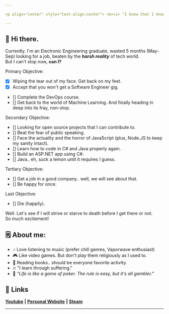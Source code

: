 ```yaml
---

<p align="center" style="text-align:center"> <b><i> "I know that I know nothing." </b></i></p>

---
```


## :wave: Hi there.
Currently. I'm an Electronic Engineering graduate, wasted 5 months (May-Sep) looking for a job, beaten by the <b><i>harsh reality</i></b> of tech world.<br>
But I can't stop now, <b>can I?</b>

Primary Objective:
- [x] Wiping the tear out of my face. Get back on my feet.
- [x] Accept that you won't get a Software Engineer gig.
- [] Complete the DevOps course.
- [] Get back to the world of Machine Learning. And finally heading in deep into its fray, non-stop.

Secondary Objective: 
- [] Looking for open source projects that I can contribute to.
- [] Beat the fear of public speaking.
- [] Face the actuality and the horror of JavaScript (plus, Node.JS to keep my sanity intact).
- [] Learn how to code in C# and Java properly again.
- [] Build an ASP.NET app using C#.
- [] Java.. eh, suck a lemon until it requires I guess.

Tertiary Objective:
- [] Get a job in a good company.. well, we will see about that.
- [] Be happy for once.

Last Objective:
- [] Die (happily).

Well. Let's see if I will strive or starve to death before I get there or not.<br>
So much excitement!
## :spiral_notepad: About me:
- :notes: Love listening to music (prefer chill genres, Vaporwave enthusiast) 
- :video_game: Like video games. But don't play them religiously as I used to.
- :open_book: Reading books.. should be everyone favorite activity.
- :fire: "I learn through suffering."
- :smoking: <i> "Life is like a game of poker. The rule is easy, but it's all gambler." </i>

## :link: Links
[**Youtube**](https://www.youtube.com/user/mapmaker42) **|** [**Personal Website**](https://faultytwo.wixsite.com/home) **|** [**Steam**](https://steamcommunity.com/id/faultytwo/)

---
